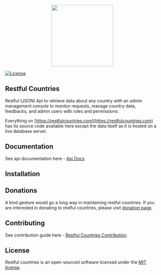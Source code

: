 <p align="center"><a href="https://restfulcountries.com" target="_blank"><img src="https://restfulcountries.com/storage/images/logo/restful-logo-VERTICAL-SVG.svg" width="200"></a></p>

<p align="center">

<a href="https://github.com/Naterus/restful-countries/blob/main/LICENSE"><img src="https://poser.pugx.org/laravel/framework/license.svg" alt="License"></a>
</p>

## Restful Countries

Restful (JSON) Api to retrieve data about any country with an admin management console to monitor requests, manage country data, feedbacks, and admin users with roles and permissions:

Everything on [https://restfulcountries.com](https://restfulcountries.com) has its source code available here except the data itself as it is hosted on a live database server.

## Documentation
See api documentation here -  [Api Docs](https://restfulcountries.com/api-documentation)

## Installation


## Donations

A kind gesture would go a long way in maintaining restful countries. If you are interested in donating to restful countries, please visit [donation page](https://restfulcountries.com/donation).

## Contributing

See contribution  guide here - [Restful Countries Contribution](https://laravel.com/docs/contributions).

## License

Restful countries is an open-sourced software licensed under the [MIT license](https://opensource.org/licenses/MIT).
